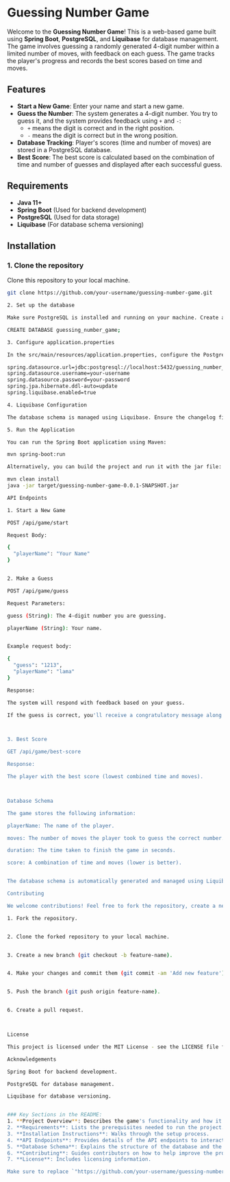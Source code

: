 # Guessing Number Game

Welcome to the **Guessing Number Game**! This is a web-based game built using **Spring Boot**, **PostgreSQL**, and **Liquibase** for database management. The game involves guessing a randomly generated 4-digit number within a limited number of moves, with feedback on each guess. The game tracks the player's progress and records the best scores based on time and moves.

## Features
- **Start a New Game**: Enter your name and start a new game.
- **Guess the Number**: The system generates a 4-digit number. You try to guess it, and the system provides feedback using `+` and `-`:
  - `+` means the digit is correct and in the right position.
  - `-` means the digit is correct but in the wrong position.
- **Database Tracking**: Player's scores (time and number of moves) are stored in a PostgreSQL database.
- **Best Score**: The best score is calculated based on the combination of time and number of guesses and displayed after each successful guess.

## Requirements
- **Java 11+**
- **Spring Boot** (Used for backend development)
- **PostgreSQL** (Used for data storage)
- **Liquibase** (For database schema versioning)

## Installation

### 1. Clone the repository
Clone this repository to your local machine.

```bash
git clone https://github.com/your-username/guessing-number-game.git

2. Set up the database

Make sure PostgreSQL is installed and running on your machine. Create a new database for the game.

CREATE DATABASE guessing_number_game;

3. Configure application.properties

In the src/main/resources/application.properties, configure the PostgreSQL connection settings:

spring.datasource.url=jdbc:postgresql://localhost:5432/guessing_number_game
spring.datasource.username=your-username
spring.datasource.password=your-password
spring.jpa.hibernate.ddl-auto=update
spring.liquibase.enabled=true

4. Liquibase Configuration

The database schema is managed using Liquibase. Ensure the changelog files are set up correctly in the project to initialize your database.

5. Run the Application

You can run the Spring Boot application using Maven:

mvn spring-boot:run

Alternatively, you can build the project and run it with the jar file:

mvn clean install
java -jar target/guessing-number-game-0.0.1-SNAPSHOT.jar

API Endpoints

1. Start a New Game

POST /api/game/start

Request Body:

{
  "playerName": "Your Name"
}


2. Make a Guess

POST /api/game/guess

Request Parameters:

guess (String): The 4-digit number you are guessing.

playerName (String): Your name.


Example request body:

{
  "guess": "1213",
  "playerName": "lama"
}

Response:

The system will respond with feedback based on your guess.

If the guess is correct, you'll receive a congratulatory message along with the number of moves and time taken.



3. Best Score

GET /api/game/best-score

Response:

The player with the best score (lowest combined time and moves).



Database Schema

The game stores the following information:

playerName: The name of the player.

moves: The number of moves the player took to guess the correct number.

duration: The time taken to finish the game in seconds.

score: A combination of time and moves (lower is better).


The database schema is automatically generated and managed using Liquibase.

Contributing

We welcome contributions! Feel free to fork the repository, create a new branch, and submit a pull request with your changes. Here's a basic flow for contributing:

1. Fork the repository.


2. Clone the forked repository to your local machine.


3. Create a new branch (git checkout -b feature-name).


4. Make your changes and commit them (git commit -am 'Add new feature').


5. Push the branch (git push origin feature-name).


6. Create a pull request.



License

This project is licensed under the MIT License - see the LICENSE file for details.

Acknowledgements

Spring Boot for backend development.

PostgreSQL for database management.

Liquibase for database versioning.


### Key Sections in the README:
1. **Project Overview**: Describes the game's functionality and how it works.
2. **Requirements**: Lists the prerequisites needed to run the project.
3. **Installation Instructions**: Walks through the setup process.
4. **API Endpoints**: Provides details of the API endpoints to interact with the game.
5. **Database Schema**: Explains the structure of the database and the data being stored.
6. **Contributing**: Guides contributors on how to help improve the project.
7. **License**: Includes licensing information.

Make sure to replace `"https://github.com/your-username/guessing-number-game.git"` with the actual link to your repository.
